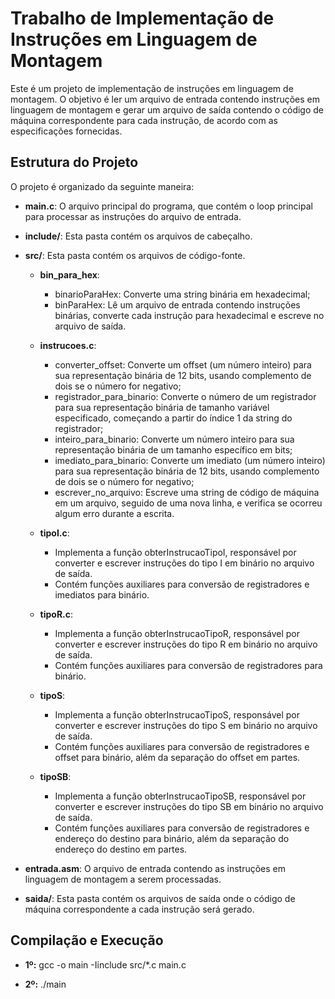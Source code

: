 # Trabalho de Implementação de Instruções em Linguagem de Montagem

Este é um projeto de implementação de instruções em linguagem de montagem. O objetivo é ler um arquivo de entrada contendo instruções em linguagem de montagem e gerar um arquivo de saída contendo o código de máquina correspondente para cada instrução, de acordo com as especificações fornecidas.

## Estrutura do Projeto

O projeto é organizado da seguinte maneira:

- **main.c**: O arquivo principal do programa, que contém o loop principal para processar as instruções do arquivo de entrada.
- **include/**: Esta pasta contém os arquivos de cabeçalho.
- **src/**: Esta pasta contém os arquivos de código-fonte.
  - **bin_para_hex**:
      * binarioParaHex: Converte uma string binária em hexadecimal;
      * binParaHex: Lê um arquivo de entrada contendo instruções binárias, converte cada instrução para hexadecimal e escreve no arquivo de saída.
      
  - **instrucoes.c**:
      * converter_offset: Converte um offset (um número inteiro) para sua representação binária de 12 bits, usando complemento de dois se o número for negativo;
      * registrador_para_binario: Converte o número de um registrador para sua representação binária de tamanho variável especificado, começando a partir do índice 1 da string do registrador;
      * inteiro_para_binario: Converte um número inteiro para sua representação binária de um tamanho específico em bits;
      * imediato_para_binario: Converte um imediato (um número inteiro) para sua representação binária de 12 bits, usando complemento de dois se o número for negativo;
      * escrever_no_arquivo: Escreve uma string de código de máquina em um arquivo, seguido de uma nova linha, e verifica se ocorreu algum erro durante a escrita.

  - **tipoI.c**:
      * Implementa a função obterInstrucaoTipoI, responsável por converter e escrever instruções do tipo I em binário no arquivo de saída.
      * Contém funções auxiliares para conversão de registradores e imediatos para binário.
  
  - **tipoR.c**:
      * Implementa a função obterInstrucaoTipoR, responsável por converter e escrever instruções do tipo R em binário no arquivo de saída.
      * Contém funções auxiliares para conversão de registradores para binário.
  
  - **tipoS**:
      * Implementa a função obterInstrucaoTipoS, responsável por converter e escrever instruções do tipo S em binário no arquivo de saída.
      * Contém funções auxiliares para conversão de registradores e offset para binário, além da separação do offset em partes.
  
  - **tipoSB**:
      * Implementa a função obterInstrucaoTipoSB, responsável por converter e escrever instruções do tipo SB em binário no arquivo de saída.
      * Contém funções auxiliares para conversão de registradores e endereço do destino para binário, além da separação do endereço do destino em partes.
  
- **entrada.asm**: O arquivo de entrada contendo as instruções em linguagem de montagem a serem processadas.

- **saida/**: Esta pasta contém os arquivos de saída onde o código de máquina correspondente a cada instrução será gerado.
  
## Compilação e Execução
- **1º:** gcc -o main -Iinclude src/*.c main.c

- **2º:** ./main
